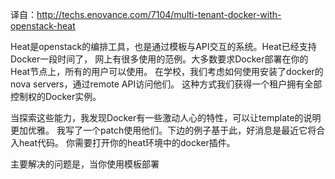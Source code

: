 译自：http://techs.enovance.com/7104/multi-tenant-docker-with-openstack-heat

Heat是openstack的编排工具，也是通过模板与API交互的系统。Heat已经支持Docker一段时间了，
网上有很多使用的范例。大多数要求Docker部署在你的Heat节点上，所有的用户可以使用。
在学校，我们考虑如何使用安装了docker的nova servers，通过remote API访问他们。
这种方式我们获得一个租户拥有全部控制权的Docker实例。

当探索这些能力，我发现Docker有一些激动人心的特性，可以让template的说明更加优雅。
我写了一个patch使用他们。下边的例子基于此，好消息是最近它将合入heat代码。
你需要打开你的heat环境中的docker插件。

主要解决的问题是，当你使用模板部署
